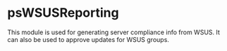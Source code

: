 # psWSUSReporting
This module is used for generating server compliance info from WSUS. It can also be used to approve updates for WSUS groups.
